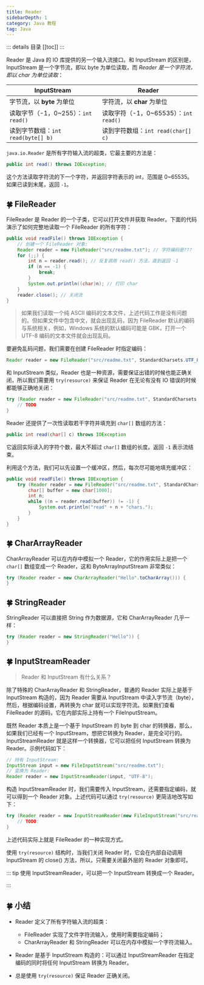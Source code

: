 ```yaml
---
title: Reader
sidebarDepth: 1
category: Java 教程
tag: Java
---
```


::: details 目录
[[toc]]
:::

Reader 是 Java 的 IO 库提供的另一个输入流接口。和 InputStream 的区别是，InputStream 是一个字节流，即以 byte 为单位读取，而 _Reader 是一个字符流，即以 char 为单位读取_：

| InputStream                         | Reader                                |
| ----------------------------------- | ------------------------------------- |
| 字节流，以 **byte** 为单位          | 字符流，以 **char** 为单位            |
| 读取字节（-1，0~255）：`int read()` | 读取字符（-1，0~65535）：`int read()` |
| 读到字节数组：`int read(byte[] b)`  | 读到字符数组：`int read(char[] c)`    |

`java.io.Reader` 是所有字符输入流的超类，它最主要的方法是：

```java
public int read() throws IOException;
```

这个方法读取字符流的下一个字符，并返回字符表示的 int，范围是 0~65535。如果已读到末尾，返回 `-1`。

## 🍀 FileReader

FileReader 是 Reader 的一个子类，它可以打开文件并获取 Reader。下面的代码演示了如何完整地读取一个 FileReader 的所有字符：

```java
public void readFile() throws IOException {
    // 创建一个 FileReader 对象:
    Reader reader = new FileReader("src/readme.txt"); // 字符编码是???
    for (;;) {
        int n = reader.read(); // 反复调用 read() 方法，直到返回 -1
        if (n == -1) {
            break;
        }
        System.out.println((char)n); // 打印 char
    }
    reader.close(); // 关闭流
}
```

> 如果我们读取一个纯 ASCII 编码的文本文件，上述代码工作是没有问题的。但如果文件中包含中文，就会出现乱码，因为 FileReader 默认的编码与系统相关，例如，Windows 系统的默认编码可能是 GBK，打开一个 UTF-8 编码的文本文件就会出现乱码。

要避免乱码问题，我们需要在创建 FileReader 时指定编码：

```java
Reader reader = new FileReader("src/readme.txt", StandardCharsets.UTF_8);
```

和 InputStream 类似，Reader 也是一种资源，需要保证出错的时候也能正确关闭，所以我们需要用 `try(resource)` 来保证 Reader 在无论有没有 IO 错误的时候都能够正确地关闭：

```java
try (Reader reader = new FileReader("src/readme.txt", StandardCharsets.UTF_8)) {
    // TODO
}
```

Reader 还提供了一次性读取若干字符并填充到 `char[]` 数组的方法：

```java
public int read(char[] c) throws IOException
```

它返回实际读入的字符个数，最大不超过 `char[]` 数组的长度。返回 `-1` 表示流结束。

利用这个方法，我们可以先设置一个缓冲区，然后，每次尽可能地填充缓冲区：

```java {3}
public void readFile() throws IOException {
    try (Reader reader = new FileReader("src/readme.txt", StandardCharsets.UTF_8)) {
        char[] buffer = new char[1000];
        int n;
        while ((n = reader.read(buffer)) != -1) {
            System.out.println("read" + n + "chars.");
        }
    }
}
```

## 🍀 CharArrayReader

CharArrayReader 可以在内存中模拟一个 Reader，它的作用实际上是把一个 `char[]` 数组变成一个 Reader，这和 ByteArrayInputStream 非常类似：

```java
try (Reader reader = new CharArrayReader("Hello".toCharArray())) {
}
```

## 🍀 StringReader

StringReader 可以直接把 String 作为数据源，它和 CharArrayReader 几乎一样：

```java
try (Reader reader = new StringReader("Hello")) {
}
```

## 🍀 InputStreamReader

> Reader 和 InputStream 有什么关系？

除了特殊的 CharArrayReader 和 StringReader，普通的 Reader 实际上是基于 InputStream 构造的，因为 Reader 需要从 InputStream 中读入字节流（byte），然后，根据编码设置，再转换为 char 就可以实现字符流。如果我们查看 FileReader 的源码，它在内部实际上持有一个 FileInputStream。

既然 Reader 本质上是一个基于 InputStream 的 byte 到 char 的转换器，那么，如果我们已经有一个 InputStream，想把它转换为 Reader，是完全可行的。InputStreamReader 就是这样一个转换器，它可以把任何 InputStream 转换为 Reader。示例代码如下：

```java
// 持有 InputStream:
InputStream input = new FileInputStream("src/readme.txt");
// 变换为 Reader:
Reader reader = new InputStreamReader(input, "UTF-8");
```

构造 InputStreamReader 时，我们需要传入 InputStream，还需要指定编码，就可以得到一个 Reader 对象。上述代码可以通过 `try(resource)` 更简洁地改写如下：

```java
try (Reader reader = new InputStreamReader(new FileInputStream("src/readme.txt"), "UTF-8")) {
    // TODO:
}
```

上述代码实际上就是 FileReader 的一种实现方式。

使用 `try(resource)` 结构时，当我们关闭 Reader 时，它会在内部自动调用 InputStream 的 close() 方法，所以，只需要关闭最外层的 Reader 对象即可。

::: tip
使用 InputStreamReader，可以把一个 InputStream 转换成一个 Reader。

:::

## 🍀 小结

- Reader 定义了所有字符输入流的超类：

  - FileReader 实现了文件字符流输入，使用时需要指定编码；
  - CharArrayReader 和 StringReader 可以在内存中模拟一个字符流输入。

- Reader 是基于 InputStream 构造的：可以通过 InputStreamReader 在指定编码的同时将任何 InputStream 转换为 Reader。

- 总是使用 `try(resource)` 保证 Reader 正确关闭。
